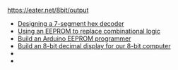 https://eater.net/8bit/output
- [Designing a 7-segment hex decoder](https://www.youtube.com/watch?v=7zffjsXqATg)
- [Using an EEPROM to replace combinational logic](https://www.youtube.com/watch?v=BA12Z7gQ4P0)
- [Build an Arduino EEPROM programmer](https://www.youtube.com/watch?v=K88pgWhEb1M)
- [Build an 8-bit decimal display for our 8-bit computer](https://www.youtube.com/watch?v=dLh1n2dErzE)
- []()
- []()
